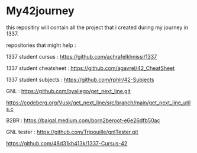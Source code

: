# My42journey
this repositiry will contain all the project that i created during my journey in 1337.

repositories that might help :

1337 student cursus : https://github.com/achrafelkhnissi/1337

1337 student cheatsheet : https://github.com/agavrel/42_CheatSheet
    
1337 student subjects : https://github.com/rphlr/42-Subjects

GNL : https://github.com/byaliego/get_next_line.git

https://codeberg.org/Vusk/get_next_line/src/branch/main/get_next_line_utils.c

B2BR : https://baigal.medium.com/born2beroot-e6e26dfb50ac

GNL tester : https://github.com/Tripouille/gnlTester.git

https://github.com/48d31kh413k/1337-Cursus-42
